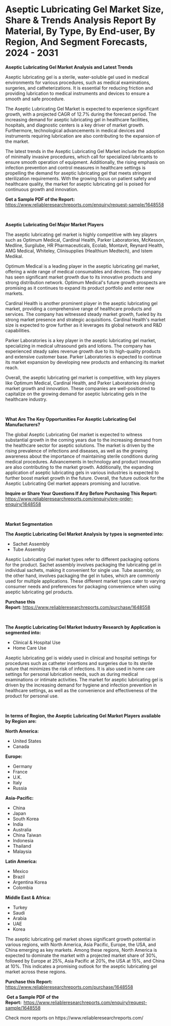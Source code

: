<p><h1>Aseptic Lubricating Gel Market Size, Share & Trends Analysis Report By Material, By Type, By End-user, By Region, And Segment Forecasts, 2024 - 2031</h1></p><p><strong>Aseptic Lubricating Gel Market Analysis and Latest Trends</strong></p>
<p><p>Aseptic lubricating gel is a sterile, water-soluble gel used in medical environments for various procedures, such as medical examinations, surgeries, and catheterizations. It is essential for reducing friction and providing lubrication to medical instruments and devices to ensure a smooth and safe procedure.</p><p>The Aseptic Lubricating Gel Market is expected to experience significant growth, with a projected CAGR of 12.7% during the forecast period. The increasing demand for aseptic lubricating gel in healthcare facilities, hospitals, and diagnostic centers is a key driver of market growth. Furthermore, technological advancements in medical devices and instruments requiring lubrication are also contributing to the expansion of the market.</p><p>The latest trends in the Aseptic Lubricating Gel Market include the adoption of minimally invasive procedures, which call for specialized lubricants to ensure smooth operation of equipment. Additionally, the rising emphasis on infection prevention and control measures in healthcare settings is propelling the demand for aseptic lubricating gel that meets stringent sterilization requirements. With the growing focus on patient safety and healthcare quality, the market for aseptic lubricating gel is poised for continuous growth and innovation.</p></p>
<p><strong>Get a Sample PDF of the Report:&nbsp;</strong> <a href="https://www.reliableresearchreports.com/enquiry/request-sample/1648558">https://www.reliableresearchreports.com/enquiry/request-sample/1648558</a></p>
<p>&nbsp;</p>
<p><strong>Aseptic Lubricating Gel Major Market Players</strong></p>
<p><p>The aseptic lubricating gel market is highly competitive with key players such as Optimum Medical, Cardinal Health, Parker Laboratories, McKesson, Medline, Surgilube, HR Pharmaceuticals, Ecolab, Montavit, Reynard Health, AMG Medical, Whiteley, Clinisupplies (Healthium Medtech), and Istem Medikal.</p><p>Optimum Medical is a leading player in the aseptic lubricating gel market, offering a wide range of medical consumables and devices. The company has seen significant market growth due to its innovative products and strong distribution network. Optimum Medical's future growth prospects are promising as it continues to expand its product portfolio and enter new markets.</p><p>Cardinal Health is another prominent player in the aseptic lubricating gel market, providing a comprehensive range of healthcare products and services. The company has witnessed steady market growth, fueled by its strong market presence and strategic acquisitions. Cardinal Health's market size is expected to grow further as it leverages its global network and R&D capabilities.</p><p>Parker Laboratories is a key player in the aseptic lubricating gel market, specializing in medical ultrasound gels and lotions. The company has experienced steady sales revenue growth due to its high-quality products and extensive customer base. Parker Laboratories is expected to continue its market expansion by developing new products and enhancing its market reach.</p><p>Overall, the aseptic lubricating gel market is competitive, with key players like Optimum Medical, Cardinal Health, and Parker Laboratories driving market growth and innovation. These companies are well-positioned to capitalize on the growing demand for aseptic lubricating gels in the healthcare industry.</p></p>
<p>&nbsp;</p>
<p><strong>What Are The Key Opportunities For Aseptic Lubricating Gel Manufacturers?</strong></p>
<p><p>The global Aseptic Lubricating Gel market is expected to witness substantial growth in the coming years due to the increasing demand from the healthcare sector for aseptic solutions. The market is driven by the rising prevalence of infections and diseases, as well as the growing awareness about the importance of maintaining sterile conditions during medical procedures. Advancements in technology and product innovation are also contributing to the market growth. Additionally, the expanding application of aseptic lubricating gels in various industries is expected to further boost market growth in the future. Overall, the future outlook for the Aseptic Lubricating Gel market appears promising and lucrative.</p></p>
<p><strong>Inquire or Share Your Questions If Any Before Purchasing This Report:</strong> <a href="https://www.reliableresearchreports.com/enquiry/pre-order-enquiry/1648558">https://www.reliableresearchreports.com/enquiry/pre-order-enquiry/1648558</a></p>
<p>&nbsp;</p>
<p><strong>Market Segmentation</strong></p>
<p><strong>The Aseptic Lubricating Gel Market Analysis by types is segmented into:</strong></p>
<p><ul><li>Sachet Assembly</li><li>Tube Assembly</li></ul></p>
<p><p>Aseptic Lubricating Gel market types refer to different packaging options for the product. Sachet assembly involves packaging the lubricating gel in individual sachets, making it convenient for single use. Tube assembly, on the other hand, involves packaging the gel in tubes, which are commonly used for multiple applications. These different market types cater to varying consumer needs and preferences for packaging convenience when using aseptic lubricating gel products.</p></p>
<p><strong>Purchase this Report:&nbsp;</strong><a href="https://www.reliableresearchreports.com/purchase/1648558">https://www.reliableresearchreports.com/purchase/1648558</a></p>
<p>&nbsp;</p>
<p><strong>The Aseptic Lubricating Gel Market Industry Research by Application is segmented into:</strong></p>
<p><ul><li>Clinical & Hospital Use</li><li>Home Care Use</li></ul></p>
<p><p>Aseptic lubricating gel is widely used in clinical and hospital settings for procedures such as catheter insertions and surgeries due to its sterile nature that minimizes the risk of infections. It is also used in home care settings for personal lubrication needs, such as during medical examinations or intimate activities. The market for aseptic lubricating gel is driven by the increasing demand for hygiene and infection prevention in healthcare settings, as well as the convenience and effectiveness of the product for personal use.</p></p>
<p>&nbsp;</p>
<p><strong>In terms of Region, the Aseptic Lubricating Gel Market Players available by Region are:</strong></p>
<p>
    <p> <strong> North America: </strong>
        <ul>
            <li>United States</li>
            <li>Canada</li>
        </ul>
        </p> 
    <p> <strong> Europe: </strong>
        <ul>
            <li>Germany</li>
            <li>France</li>
            <li>U.K.</li>
            <li>Italy</li>
            <li>Russia</li>
        </ul>
        </p> 
    <p> <strong> Asia-Pacific: </strong>
        <ul>
            <li>China</li>
            <li>Japan</li>
            <li>South Korea</li>
            <li>India</li>
            <li>Australia</li>
            <li>China Taiwan</li>
            <li>Indonesia</li>
            <li>Thailand</li>
            <li>Malaysia</li>
        </ul>
        </p> 
    <p> <strong> Latin America: </strong>
        <ul>
            <li>Mexico</li>
            <li>Brazil</li>
            <li>Argentina Korea</li>
            <li>Colombia</li>
        </ul>
        </p> 
    <p> <strong> Middle East & Africa: </strong>
        <ul>
            <li>Turkey</li>
            <li>Saudi</li>
            <li>Arabia</li>
            <li>UAE</li>
            <li>Korea</li>
        </ul>
    </p>
    </p>
<p><p>The aseptic lubricating gel market shows significant growth potential in various regions, with North America, Asia Pacific, Europe, the USA, and China emerging as key markets. Among these regions, North America is expected to dominate the market with a projected market share of 30%, followed by Europe at 25%, Asia Pacific at 20%, the USA at 15%, and China at 10%. This indicates a promising outlook for the aseptic lubricating gel market across these regions.</p></p>
<p><strong>Purchase this Report: </strong><a href="https://www.reliableresearchreports.com/purchase/1648558">https://www.reliableresearchreports.com/purchase/1648558</a></p>
<p>&nbsp;<strong>Get a Sample PDF of the Report:&nbsp;&nbsp;</strong><a href="https://www.reliableresearchreports.com/enquiry/request-sample/1648558">https://www.reliableresearchreports.com/enquiry/request-sample/1648558</a></p>
<p><strong></strong></p>
<p>Check more reports on https://www.reliableresearchreports.com/</p>